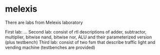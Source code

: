 # melexis
There are labs from Melexis laboratory

First lab: ...
Second lab: consist of rtl descriptions of adder, subtractor, multiplier, bitwise nand, bitwise nor, ALU 
            and their parameterized version (plus testbench)
Third lab: consist of two fsm that describe traffic light and vending machine (testbenches are provided)
